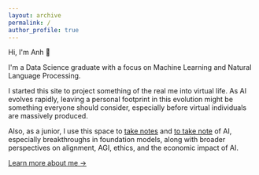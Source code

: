 ```yaml
---
layout: archive
permalink: /
author_profile: true
---
```


Hi, I'm Anh 👋

I'm a Data Science graduate with a focus on Machine Learning and Natural Language Processing.

I started this site to project something of the real me into virtual life. As AI evolves rapidly, leaving a personal footprint in this evolution might be something everyone should consider, especially before virtual individuals are massively produced. 

Also, as a junior, I use this space to [take notes](https://en.wiktionary.org/wiki/take_notes#English) and [to take note](https://en.wiktionary.org/wiki/take_note) of AI, especially breakthroughs in foundation models, along with broader perspectives on alignment, AGI, ethics, and the economic impact of AI.

[Learn more about me →](/about/) 